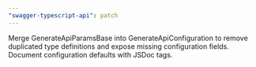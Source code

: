 ```yaml
---
"swagger-typescript-api": patch
---
```


Merge GenerateApiParamsBase into GenerateApiConfiguration to remove duplicated type definitions and expose missing configuration fields. Document configuration defaults with JSDoc tags.
